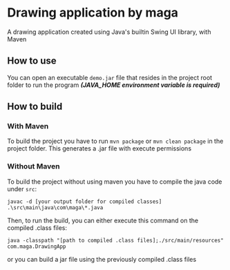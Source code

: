 # Drawing application by maga

A drawing application created using Java's builtin Swing UI library, with Maven


## How to use
You can open an executable ```demo.jar``` file that resides in the project root folder to run the program
***(JAVA_HOME environment variable is required)***


## How to build

### With Maven
To build the project you have to run
```mvn package``` or ```mvn clean package``` in the project folder.
This generates a .jar file with execute permissions

### Without Maven
To build the project without using maven you have to compile the java code under `src`: <br>
<!-- 
<pre><code><span style="color: red;">javac</span> <span style="color: grey;">-d</span> <span style="color: cyan;">[your output folder for compiled classes]</span> <span style="color: cyan;">.\src\main\java\com\maga\*.java</span></code></pre> -->
```
javac -d [your output folder for compiled classes] .\src\main\java\com\maga\*.java
```



Then, to run the build, you can either execute this command on the compiled .class files: <br>
```
java -classpath "[path to compiled .class files];./src/main/resources" com.maga.DrawingApp
```
<!-- <pre><code><span style="color: red;">java</span> <span style="color: grey;">-classpath</span> <span style="color: cyan;">"[path to compiled .class files];./src/main/resources"</span> <span style="color: cyan;">com.maga.DrawingApp</span></code></pre> -->

or you can build a jar file using the previously compiled .class files